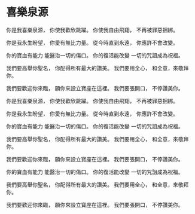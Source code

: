 # 喜樂泉源

你是我喜樂泉源，
你使我歡欣跳躍。
你使我自由飛翔，
不再被罪惡捆綁。

你是我永生盼望，
你愛有無比力量。
從今時直到永遠，
你應許不會改變。

你的寶血有能力
能醫治一切的傷口。
你的復活能改變
一切的咒詛成為祝福。

我們要高舉你聖名，
你配得所有最大的讚美。
我們要用全心，
和全意，來敬拜你。

我們要歡迎你來臨，
願你來設立寶座在這裡。
我們要張開口，
不停讚美你。

你是我喜樂泉源，
你使我歡欣跳躍。
你使我自由飛翔，
不再被罪惡捆綁。

你是我永生盼望，
你愛有無比力量。
從今時直到永遠，
你應許不會改變。

你的寶血有能力
能醫治一切的傷口。
你的復活能改變
一切的咒詛成為祝福。

我們要高舉你聖名，
你配得所有最大的讚美。
我們要用全心，
和全意，來敬拜你。

我們要歡迎你來臨，
願你來設立寶座在這裡。
我們要張開口，
不停讚美你。

你的寶血有能力
能醫治一切的傷口。
你的復活能改變
一切的咒詛成為祝福。

我們要高舉你聖名，
你配得所有最大的讚美。
我們要用全心，
和全意，來敬拜你。

我們要歡迎你來臨，
願你來設立寶座在這裡。
我們要張開口，
不停讚美你。